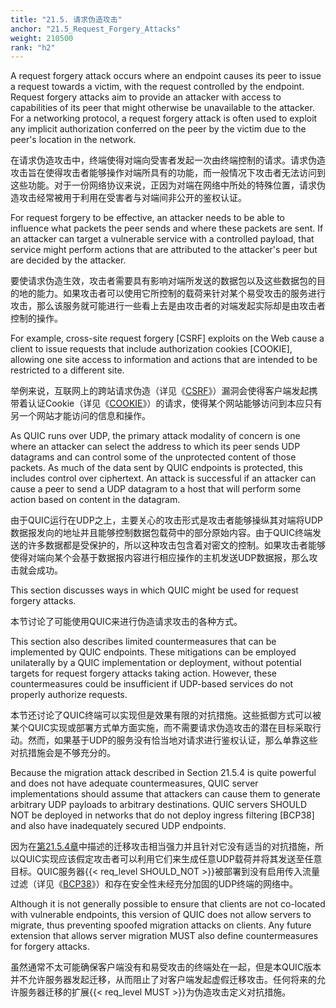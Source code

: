 ```yaml
---
title: "21.5. 请求伪造攻击"
anchor: "21.5_Request_Forgery_Attacks"
weight: 210500
rank: "h2"
---
```


A request forgery attack occurs where an endpoint causes its peer to issue a request towards a victim, with the request controlled by the endpoint. Request forgery attacks aim to provide an attacker with access to capabilities of its peer that might otherwise be unavailable to the attacker. For a networking protocol, a request forgery attack is often used to exploit any implicit authorization conferred on the peer by the victim due to the peer's location in the network.

在请求伪造攻击中，终端使得对端向受害者发起一次由终端控制的请求。请求伪造攻击旨在使得攻击者能够操作对端所具有的功能，而一般情况下攻击者无法访问到这些功能。对于一份网络协议来说，正因为对端在网络中所处的特殊位置，请求伪造攻击经常被用于利用在受害者与对端间非公开的鉴权认证。

For request forgery to be effective, an attacker needs to be able to influence what packets the peer sends and where these packets are sent. If an attacker can target a vulnerable service with a controlled payload, that service might perform actions that are attributed to the attacker's peer but are decided by the attacker.

要使请求伪造生效，攻击者需要具有影响对端所发送的数据包以及这些数据包的目的地的能力。如果攻击者可以使用它所控制的载荷来针对某个易受攻击的服务进行攻击，那么该服务就可能进行一些看上去是由攻击者的对端发起实际却是由攻击者控制的操作。

For example, cross-site request forgery [CSRF] exploits on the Web cause a client to issue requests that include authorization cookies [COOKIE], allowing one site access to information and actions that are intended to be restricted to a different site.

举例来说，互联网上的跨站请求伪造（详见《[CSRF]()》）漏洞会使得客户端发起携带着认证Cookie（详见《[COOKIE]()》）的请求，使得某个网站能够访问到本应只有另一个网站才能访问的信息和操作。

As QUIC runs over UDP, the primary attack modality of concern is one where an attacker can select the address to which its peer sends UDP datagrams and can control some of the unprotected content of those packets. As much of the data sent by QUIC endpoints is protected, this includes control over ciphertext. An attack is successful if an attacker can cause a peer to send a UDP datagram to a host that will perform some action based on content in the datagram.

由于QUIC运行在UDP之上，主要关心的攻击形式是攻击者能够操纵其对端将UDP数据报发向的地址并且能够控制数据包载荷中的部分原始内容。由于QUIC终端发送的许多数据都是受保护的，所以这种攻击包含着对密文的控制。如果攻击者能够使得对端向某个会基于数据报内容进行相应操作的主机发送UDP数据报，那么攻击就会成功。

This section discusses ways in which QUIC might be used for request forgery attacks.

本节讨论了可能使用QUIC来进行伪造请求攻击的各种方式。

This section also describes limited countermeasures that can be implemented by QUIC endpoints. These mitigations can be employed unilaterally by a QUIC implementation or deployment, without potential targets for request forgery attacks taking action. However, these countermeasures could be insufficient if UDP-based services do not properly authorize requests.

本节还讨论了QUIC终端可以实现但是效果有限的对抗措施。这些抵御方式可以被某个QUIC实现或部署方式单方面实施，而不需要请求伪造攻击的潜在目标采取行动。然而，如果基于UDP的服务没有恰当地对请求进行鉴权认证，那么单靠这些对抗措施会是不够充分的。

Because the migration attack described in Section 21.5.4 is quite powerful and does not have adequate countermeasures, QUIC server implementations should assume that attackers can cause them to generate arbitrary UDP payloads to arbitrary destinations. QUIC servers SHOULD NOT be deployed in networks that do not deploy ingress filtering [BCP38] and also have inadequately secured UDP endpoints.

因为在[第21.5.4章]()中描述的迁移攻击相当强力并且针对它没有适当的对抗措施，所以QUIC实现应该假定攻击者可以利用它们来生成任意UDP载荷并将其发送至任意目标。QUIC服务器{{< req_level SHOULD_NOT >}}被部署到没有启用传入流量过滤（详见《[BCP38]()》）和存在安全性未经充分加固的UDP终端的网络中。

Although it is not generally possible to ensure that clients are not co-located with vulnerable endpoints, this version of QUIC does not allow servers to migrate, thus preventing spoofed migration attacks on clients. Any future extension that allows server migration MUST also define countermeasures for forgery attacks.

虽然通常不太可能确保客户端没有和易受攻击的终端处在一起，但是本QUIC版本并不允许服务器发起迁移，从而阻止了对客户端发起虚假迁移攻击。任何将来的允许服务器迁移的扩展{{< req_level MUST >}}为伪造攻击定义对抗措施。
